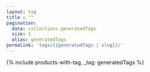 ```yaml
---
layout: tag
title : ""
pagination:
  data: collections.generatedTags
  size: 1
  alias: generatedTags
permalink: 'tags/{{generatedTags | slug}}/'
---
```


{% include products-with-tag, _tag: generatedTags %}


